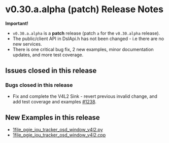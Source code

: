 # v0.30.a.alpha (patch) Release Notes
**Important!**
* `v0.30.a.alpha` is a **patch** release (patch `a` for the `v0.30.alpha` release).
* The public/client API in DslApi.h has not been changed - i.e there are no new services.
* There is one critical bug fix, 2 new examples, minor documentation updates, and more test coverage.

## Issues closed in this release
### Bugs closed in this release
*  Fix and complete the V4L2 Sink - revert previous invalid change, and add test coverage and examples [#1238](https://github.com/prominenceai/deepstream-services-library/issues/1238).

## New Examples in this release
* [1file_pgie_iou_tracker_osd_window_v4l2.py](/examples/python/1file_pgie_iou_tracker_osd_window_v4l2.py)
* [1file_pgie_iou_tracker_osd_window_v4l2.cpp](/examples/python/1file_pgie_iou_tracker_osd_window_v4l2.cpp)

